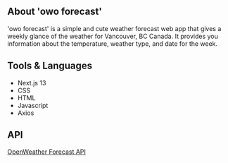 ## About 'owo forecast'
'owo forecast' is a simple and cute weather forecast web app that gives a weekly glance of the weather for Vancouver, BC Canada. 
It provides you information about the temperature, weather type, and date for the week.

## Tools & Languages
- Next.js 13
- CSS
- HTML
- Javascript
- Axios

## API
[OpenWeather Forecast API](https://openweathermap.org/forecast5#)
